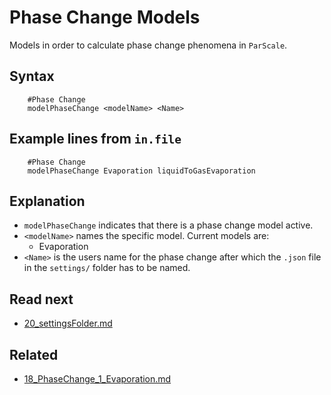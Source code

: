 Phase Change Models
====================
Models in order to calculate phase change phenomena in `ParScale`.

Syntax
-------------------

````
    #Phase Change
    modelPhaseChange <modelName> <Name>
````

Example lines from `in.file`
------------------------------

````
    #Phase Change
    modelPhaseChange Evaporation liquidToGasEvaporation
```` 

 Explanation
----------------
 - `modelPhaseChange` indicates that there is a phase change model active.
 - `<modelName>` names the specific model. Current models are:
    * Evaporation
 - `<Name>` is the users name for the phase change after which the `.json` file in the `settings/` folder has to be named.

Read next
-----------
 -  [20_settingsFolder.md](20_settingsFolder.md)

Related
----------
 -  [18_PhaseChange_1_Evaporation.md](18_PhaseChange_1_Evaporation.md)